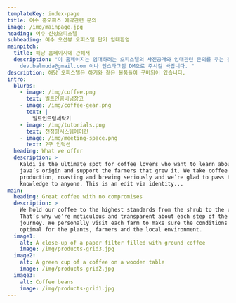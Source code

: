 ```yaml
---
templateKey: index-page
title: 여수 홈오피스 예약관련 문의
image: /img/mainpage.jpg
heading: 여수 신성오피스텔
subheading: 여수 오션뷰 오피스텔 단기 임대환영
mainpitch:
  title: 해당 홈페이지에 관해서
  description: "이 홈페이지는 임대하려는 오피스텔의 사진공개와 임대관련 문의를 주는 홈페이지 입니다. 관련 문의는
    dev.balmuda@gmail.com 이나 인스타그램 DM으로 주시길 바랍니다. "
description: 해당 오피스텔은 하기와 같은 물품들이 구비되어 있습니다.
intro:
  blurbs:
    - image: /img/coffee.png
      text: 빌트인콤비냉장고
    - image: /img/coffee-gear.png
      text: |
        빌트인드럼세탁기
    - image: /img/tutorials.png
      text: 천정형시스템에어컨
    - image: /img/meeting-space.png
      text: 2구 인덕션
  heading: What we offer
  description: >
    Kaldi is the ultimate spot for coffee lovers who want to learn about their
    java’s origin and support the farmers that grew it. We take coffee
    production, roasting and brewing seriously and we’re glad to pass that
    knowledge to anyone. This is an edit via identity...
main:
  heading: Great coffee with no compromises
  description: >
    We hold our coffee to the highest standards from the shrub to the cup.
    That’s why we’re meticulous and transparent about each step of the coffee’s
    journey. We personally visit each farm to make sure the conditions are
    optimal for the plants, farmers and the local environment.
  image1:
    alt: A close-up of a paper filter filled with ground coffee
    image: /img/products-grid3.jpg
  image2:
    alt: A green cup of a coffee on a wooden table
    image: /img/products-grid2.jpg
  image3:
    alt: Coffee beans
    image: /img/products-grid1.jpg
---
```

